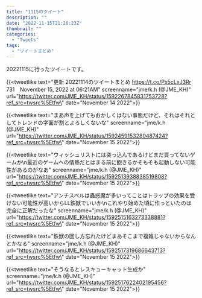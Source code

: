 ```yaml
---
title: "1115のツイート"
description: ""
date: "2022-11-15T21:20:23Z"
thumbnail: ""
categories:
  - "Tweets"
tags:
  - "ツイートまとめ"
---
```

20221115に行ったツイートです。
<!--more-->
{{<tweetlike text=\"更新 20221114のツイートまとめ https://t.co/Px5cLxJ3Rr 731　November 15, 2022 at 06:21AM\" screenname=\"jme/k.h (@JME_KH)\" url=\"https://twitter.com/JME_KH/status/1592267845831753728?ref_src=twsrc%5Etfw\" date=\"November 14 2022\">}}

{{<tweetlike text=\"まあ声を上げてもおかしくはない事態だけど、それはそれとしてトレンドの字面が割とよろしくないな\" screenname=\"jme/k.h (@JME_KH)\" url=\"https://twitter.com/JME_KH/status/1592459153280487424?ref_src=twsrc%5Etfw\" date=\"November 15 2022\">}}

{{<tweetlike text=\"ウィッシュリストには突っ込んであるけどまだ買ってないゲームか\n最近のゲームへの情熱だとはまる前に飽きるかそもそも起動しない可能性があるのがなあ\" screenname=\"jme/k.h (@JME_KH)\" url=\"https://twitter.com/JME_KH/status/1592513938838519808?ref_src=twsrc%5Etfw\" date=\"November 15 2022\">}}

{{<tweetlike text=\"アンチスペルは蟲惑魔が多いってことはトラップの効果を受けない可能性が高いからLL鉄獣でいいか\nこれやり始めた頃に作っといたのは完全に正解だったな\" screenname=\"jme/k.h (@JME_KH)\" url=\"https://twitter.com/JME_KH/status/1592515163273338881?ref_src=twsrc%5Etfw\" date=\"November 15 2022\">}}

{{<tweetlike text=\"鉄獣の回し方忘れたけどまあそこまで複雑じゃないからなんとかなる\" screenname=\"jme/k.h (@JME_KH)\" url=\"https://twitter.com/JME_KH/status/1592517319686643713?ref_src=twsrc%5Etfw\" date=\"November 15 2022\">}}

{{<tweetlike text=\"そうなるとレスキューキャット生成か\" screenname=\"jme/k.h (@JME_KH)\" url=\"https://twitter.com/JME_KH/status/1592517622402195456?ref_src=twsrc%5Etfw\" date=\"November 15 2022\">}}

